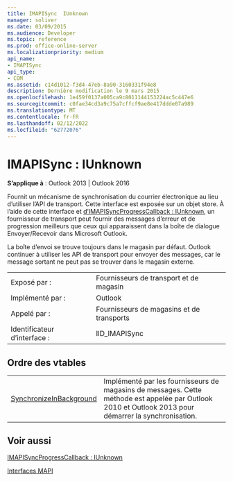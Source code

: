 ```yaml
---
title: IMAPISync  IUnknown
manager: soliver
ms.date: 03/09/2015
ms.audience: Developer
ms.topic: reference
ms.prod: office-online-server
ms.localizationpriority: medium
api_name:
- IMAPISync
api_type:
- COM
ms.assetid: c14d1012-f3d4-47eb-8a90-3160331f94e8
description: Dernière modification le 9 mars 2015
ms.openlocfilehash: 1e459f0137a005ca9c8011144153224ac5c447e6
ms.sourcegitcommit: c0fae34cd3a9c75a7cffcf9ae8e417ddde07a989
ms.translationtype: MT
ms.contentlocale: fr-FR
ms.lasthandoff: 02/12/2022
ms.locfileid: "62772076"
---
```

# <a name="imapisync--iunknown"></a>IMAPISync : IUnknown

  
  
**S’applique à** : Outlook 2013 | Outlook 2016 
  
Fournit un mécanisme de synchronisation du courrier électronique au lieu d’utiliser l’API de transport. Cette interface est exposée sur un objet store. À l’aide de cette interface et [d’IMAPISyncProgressCallback : IUnknown](imapisyncprogresscallbackiunknown.md), un fournisseur de transport peut fournir des messages d’erreur et de progression meilleurs que ceux qui apparaissent dans la boîte de dialogue Envoyer/Recevoir dans Microsoft Outlook.
  
La boîte d’envoi se trouve toujours dans le magasin par défaut. Outlook continuer à utiliser les API de transport pour envoyer des messages, car le message sortant ne peut pas se trouver dans le magasin externe.
  
|||
|:-----|:-----|
|Exposé par :  <br/> |Fournisseurs de transport et de magasin  <br/> |
|Implémenté par :  <br/> |Outlook  <br/> |
|Appelé par :  <br/> |Fournisseurs de magasins et de transports  <br/> |
|Identificateur d’interface :  <br/> |IID_IMAPISync  <br/> |
   
## <a name="vtable-order"></a>Ordre des vtables

|||
|:-----|:-----|
|[SynchronizeInBackground](imapisyncsynchronizeinbackground.md) <br/> |Implémenté par les fournisseurs de magasins de messages. Cette méthode est appelée par Outlook 2010 et Outlook 2013 pour démarrer la synchronisation. |
   
## <a name="see-also"></a>Voir aussi



[IMAPISyncProgressCallback : IUnknown](imapisyncprogresscallbackiunknown.md)


[Interfaces MAPI](mapi-interfaces.md)

